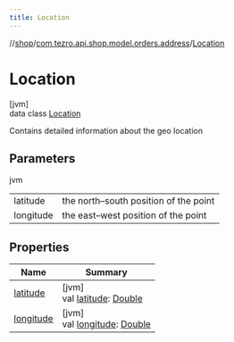 ```yaml
---
title: Location
---
```

//[shop](../../../index.html)/[com.tezro.api.shop.model.orders.address](../index.html)/[Location](index.html)



# Location



[jvm]\
data class [Location](index.html)

Contains detailed information about the geo location



## Parameters


jvm

| | |
|---|---|
| latitude | the north–south position of the point |
| longitude | the east–west position of the point |



## Properties


| Name | Summary |
|---|---|
| [latitude](latitude.html) | [jvm]<br>val [latitude](latitude.html): [Double](https://kotlinlang.org/api/latest/jvm/stdlib/kotlin/-double/index.html) |
| [longitude](longitude.html) | [jvm]<br>val [longitude](longitude.html): [Double](https://kotlinlang.org/api/latest/jvm/stdlib/kotlin/-double/index.html) |

